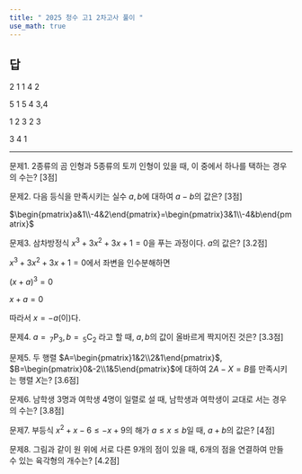 ```yaml
---
title: " 2025 청수 고1 2차고사 풀이 " 
use_math: true
---
```


## 답

2 1 1 4 2

5 1 5 4 3,4

1 2 3 2 3

3 4 1

---

문제1. 2종류의 곰 인형과 5종류의 토끼 인형이 있을 때, 이 중에서 하나를 택하는 경우의 수는? [3점]



문제2. 다음 등식을 만족시키는 실수 $a, b$에 대하여 $a-b$의 값은? [3점]

$\begin{pmatrix}a&1\\-4&2\end{pmatrix}=\begin{pmatrix}3&1\\-4&b\end{pmatrix}$



문제3. 삼차방정식 $x^3+3x^2+3x+1=0$을 푸는 과정이다. $a$의 값은? [3.2점]

$x^3+3x^2+3x+1=0$에서 좌변을 인수분해하면

$(x+a)^3=0$

$x+a=0$

따라서 $x=-a$(이)다.



문제4. $a=\, _7\text{P}_3 , b=\, _5\text{C}_2$ 라고 할 때, $a, b$의 값이 올바르게 짝지어진 것은? [3.3점]



문제5. 두 행렬 $A=\begin{pmatrix}1&2\\2&1\end{pmatrix}$, $B=\begin{pmatrix}0&-2\\1&5\end{pmatrix}$에 대하여 $2A-X=B$를 만족시키는 행렬 $X$는? [3.6점]



문제6. 남학생 3명과 여학생 4명이 일렬로 설 때, 남학생과 여학생이 교대로 서는 경우의 수는? [3.8점]



문제7. 부등식 $x^2+x-6\le -x+9$의 해가 $a\le x\le b$일 때, $a+b$의 값은? [4점]



문제8. 그림과 같이 원 위에 서로 다른 9개의 점이 있을 때, 6개의 점을 연결하여 만들 수 있는 육각형의 개수는? [4.2점]






